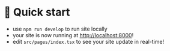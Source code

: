# 🚀 Quick start

- use `npm run develop` to run site locally
- your site is now running at [http://localhost:8000](http://localhost:8000)!
- edit `src/pages/index.tsx` to see your site update in real-time!
